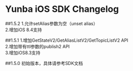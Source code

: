 # Yunba iOS SDK Changelog  

##1.5.2
1.允许setAlias参数为空（unset alias）  
2.增加iOS 8.4支持


##1.5.1
1.增加GetStateV2/GetAliasListV2/GetTopicListV2 API  
2.增加带有ttl参数的publish2 API  
3.增加iOS8.3支持  

##1.5.0
初始版本，具体请参考SDK文档